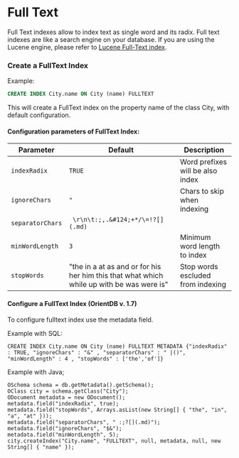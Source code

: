 # Full Text

Full Text indexes allow to index text as single word and its radix. Full text indexes are like a search engine on your database. If you are using the Lucene engine, please refer to [Lucene Full-Text index](Full-Text-Index.md).

### Create a FullText Index

Example:

```sql
CREATE INDEX City.name ON City (name) FULLTEXT
```

This will create a FullText index on the property name of the class City,
with default configuration.

#### Configuration parameters of FullText Index:

|Parameter|Default|Description|
|---------|-------------|-------------|
|`indexRadix`|`TRUE`|Word prefixes will be also index|
|`ignoreChars`|`"`|Chars to skip when indexing|
|`separatorChars`|` \r\n\t:;,.&#124;+*/\=!?[](.md)`||
|`minWordLength`|`3`|Minimum word length to index|
|`stopWords`|"the in a at as and or for his her him this that what which while up with be was were is"|Stop words escluded from indexing|

#### Configure a FullText Index (OrientDB v. 1.7)

To configure fulltext index use the metadata field.

Example with SQL:

```
CREATE INDEX City.name ON City (name) FULLTEXT METADATA {"indexRadix" : TRUE, "ignoreChars" : "&" , "separatorChars" : " |()", "minWordLength" : 4 , "stopWords" : ['the','of']}
```

Example with Java;
```
OSchema schema = db.getMetadata().getSchema();
OClass city = schema.getClass("City");
ODocument metadata = new ODocument();
metadata.field("indexRadix", true);
metadata.field("stopWords", Arrays.asList(new String[] { "the", "in", "a", "at" }));
metadata.field("separatorChars", " :;?[](.md)");
metadata.field("ignoreChars", "$&");
metadata.field("minWordLength", 5);
city.createIndex("City.name", "FULLTEXT", null, metadata, null, new String[] { "name" });
```
